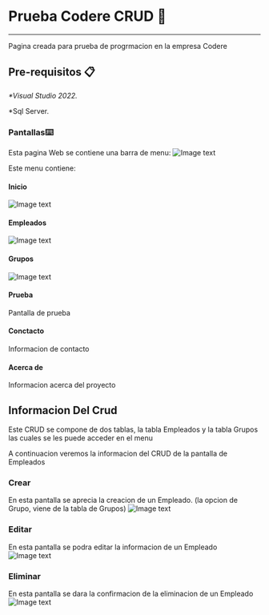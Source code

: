 # Prueba Codere CRUD 🚀
***
Pagina creada para prueba de progrmacion en la empresa Codere

## Pre-requisitos 📋

_*Visual Studio 2022._

*Sql Server.


### **Pantallas**⌨️
Esta pagina Web se contiene una barra de menu:
![Image text](https://github.com/Weidmann16/PruebaCodere/blob/master/Images/Menu.jpg)

Este menu contiene:

#### **Inicio**
![Image text](https://github.com/Weidmann16/PruebaCodere/blob/master/Images/Inicio.jpg)

#### **Empleados**
![Image text](https://github.com/Weidmann16/PruebaCodere/blob/master/Images/Empleados.jpg)

#### **Grupos**
![Image text](https://github.com/Weidmann16/PruebaCodere/blob/master/Images/Grupos.jpg)

#### **Prueba**
Pantalla de prueba

#### **Conctacto**
Informacion de contacto

#### **Acerca de**
Informacion acerca del proyecto


## **Informacion Del Crud**

Este CRUD se compone de dos tablas, la tabla Empleados y la tabla Grupos las cuales se les puede acceder en el menu

A continuacion veremos la informacion del CRUD de la pantalla de Empleados

### **Crear**
En esta pantalla se aprecia la creacion de un Empleado. (la opcion de Grupo, viene de la tabla de Grupos)
![Image text](https://github.com/Weidmann16/PruebaCodere/blob/master/Images/Crear.jpg)
### **Editar**
En esta pantalla se podra editar la informacion de un Empleado
![Image text](https://github.com/Weidmann16/PruebaCodere/blob/master/Images/Editar.jpg)
### **Eliminar**
En esta pantalla se dara la confirmacion de la eliminacion de un Empleado
![Image text](https://github.com/Weidmann16/PruebaCodere/blob/master/Images/Eliminar.jpg)


